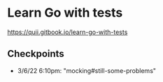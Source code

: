 # Learn Go with tests

https://quii.gitbook.io/learn-go-with-tests

## Checkpoints
- 3/6/22 6:10pm: "mocking#still-some-problems"